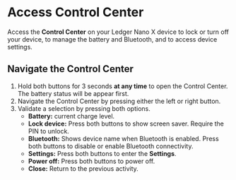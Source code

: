 # Access Control Center

Access the **Control Center** on your Ledger Nano X device to lock or turn off your device, to manage the battery and Bluetooth, and to access device settings.

## Navigate the Control Center

1.  Hold both buttons for 3 seconds **at any time** to open the Control Center. The battery status will be appear first.
2.  Navigate the Control Center by pressing either the left or right button.
3.  Validate a selection by pressing both options.
    -   **Battery:** current charge level.
    -   **Lock device:** Press both buttons to show screen saver. Require the PIN to unlock.
    -   **Bluetooth:** Shows device name when Bluetooth is enabled. Press both buttons to disable or enable Bluetooth connectivity.
    -   **Settings:** Press both buttons to enter the **Settings**.
    -   **Power off:** Press both buttons to power off.
    -   **Close:** Return to the previous activity.